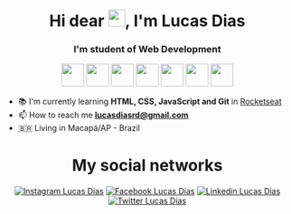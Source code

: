 <h1 align="center">Hi dear <img src="https://raw.githubusercontent.com/kaueMarques/kaueMarques/master/hi.gif" width="30px">, I'm Lucas Dias</h1>
<h3 align="center">I'm student of Web Development</h3>

<p align="center">
<img src="https://cdn.jsdelivr.net/gh/devicons/devicon/icons/ubuntu/ubuntu-plain.svg" width="40" height="40" />
<img src="https://cdn.jsdelivr.net/gh/devicons/devicon/icons/html5/html5-original.svg" width="40" height="40" />
<img src="https://cdn.jsdelivr.net/gh/devicons/devicon/icons/css3/css3-original.svg" width="40" height="40" />
<img src="https://cdn.jsdelivr.net/gh/devicons/devicon/icons/javascript/javascript-original.svg"  width="40" height="40" />
<img src="https://cdn.jsdelivr.net/gh/devicons/devicon/icons/nodejs/nodejs-original.svg" width="40" height="40" />
<img src="https://cdn.jsdelivr.net/gh/devicons/devicon/icons/git/git-plain.svg" width="40" height="40" />
<img src="https://cdn.jsdelivr.net/gh/devicons/devicon/icons/figma/figma-original.svg" width="40" height="40" />
<p align="center"></p>

- 📚 I'm currently learning <strong>HTML, CSS, JavaScript and Git</strong> in [Rocketseat](https://github.com/Rocketseat)
- 📫 How to reach me **lucasdiasrd@gmail.com**
- 🇧🇷 Living in Macapá/AP - Brazil

<h1 align="center">My social networks</h1>
<p align="center">
<a href="https://instagram.com/lucasdias.dev" target="blank"><img align="center" src="https://img.shields.io/badge/Instagram-E4405F?style=for-the-badge&logo=instagram&logoColor=white" alt="Instagram Lucas Dias"/></a>
<a href="https://fb.com/lucasdiasrd" target="blank"><img align="center" src="https://img.shields.io/badge/Facebook-1877F2?style=for-the-badge&logo=facebook&logoColor=white" alt="Facebook Lucas Dias"/></a>
<a href="https://linkedin.com/in/lucasdiasrd" target="blank"><img align="center" src="https://img.shields.io/badge/LinkedIn-0077B5?style=for-the-badge&logo=linkedin&logoColor=white" alt="Linkedin Lucas Dias"/></a>
<a href="https://twitter.com/lucasdiasrd" target="blank"><img align="center" src="https://img.shields.io/badge/Twitter-1DA1F2?style=for-the-badge&logo=twitter&logoColor=white" alt="Twitter Lucas Dias"/></a>
</p>
